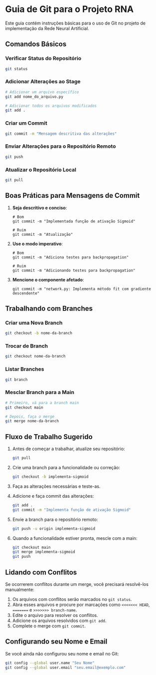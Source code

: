 # Guia de Git para o Projeto RNA

Este guia contém instruções básicas para o uso de Git no projeto de implementação da Rede Neural Artificial.

## Comandos Básicos

### Verificar Status do Repositório
```bash
git status
```

### Adicionar Alterações ao Stage
```bash
# Adicionar um arquivo específico
git add nome_do_arquivo.py

# Adicionar todos os arquivos modificados
git add .
```

### Criar um Commit
```bash
git commit -m "Mensagem descritiva das alterações"
```

### Enviar Alterações para o Repositório Remoto
```bash
git push
```

### Atualizar o Repositório Local
```bash
git pull
```

## Boas Práticas para Mensagens de Commit

1. **Seja descritivo e conciso**:
   ```
   # Bom
   git commit -m "Implementada função de ativação Sigmoid"
   
   # Ruim
   git commit -m "Atualização"
   ```

2. **Use o modo imperativo**:
   ```
   # Bom
   git commit -m "Adiciona testes para backpropagation"
   
   # Ruim
   git commit -m "Adicionando testes para backpropagation"
   ```

3. **Mencione o componente afetado**:
   ```
   git commit -m "network.py: Implementa método fit com gradiente descendente"
   ```

## Trabalhando com Branches

### Criar uma Nova Branch
```bash
git checkout -b nome-da-branch
```

### Trocar de Branch
```bash
git checkout nome-da-branch
```

### Listar Branches
```bash
git branch
```

### Mesclar Branch para a Main
```bash
# Primeiro, vá para a branch main
git checkout main

# Depois, faça o merge
git merge nome-da-branch
```

## Fluxo de Trabalho Sugerido

1. Antes de começar a trabalhar, atualize seu repositório:
   ```bash
   git pull
   ```

2. Crie uma branch para a funcionalidade ou correção:
   ```bash
   git checkout -b implementa-sigmoid
   ```

3. Faça as alterações necessárias e teste-as.

4. Adicione e faça commit das alterações:
   ```bash
   git add .
   git commit -m "Implementa função de ativação Sigmoid"
   ```

5. Envie a branch para o repositório remoto:
   ```bash
   git push -u origin implementa-sigmoid
   ```

6. Quando a funcionalidade estiver pronta, mescle com a main:
   ```bash
   git checkout main
   git merge implementa-sigmoid
   git push
   ```

## Lidando com Conflitos

Se ocorrerem conflitos durante um merge, você precisará resolvê-los manualmente:

1. Os arquivos com conflitos serão marcados no `git status`.
2. Abra esses arquivos e procure por marcações como `<<<<<<< HEAD`, `=======` e `>>>>>>> branch-name`.
3. Edite o arquivo para resolver os conflitos.
4. Adicione os arquivos resolvidos com `git add`.
5. Complete o merge com `git commit`.

## Configurando seu Nome e Email

Se você ainda não configurou seu nome e email no Git:

```bash
git config --global user.name "Seu Nome"
git config --global user.email "seu.email@exemplo.com"
``` 
